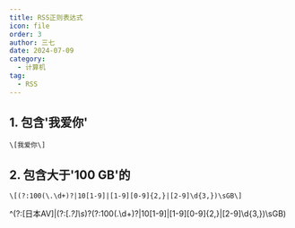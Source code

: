 ```yaml
---
title: RSS正则表达式
icon: file
order: 3
author: 三七
date: 2024-07-09
category:
  - 计算机
tag:
  - RSS
---
```


## 1. 包含'我爱你'
```
\[我爱你\]
```

## 2. 包含大于'100 GB'的
```
\[(?:100(\.\d+)?|10[1-9]|[1-9][0-9]{2,}|[2-9]\d{3,})\sGB\]
```

^(?:\[日本AV\]|(?:\[.*?\]\s*)?(?:100(\.\d+)?|10[1-9]|[1-9][0-9]{2,}|[2-9]\d{3,})\sGB)